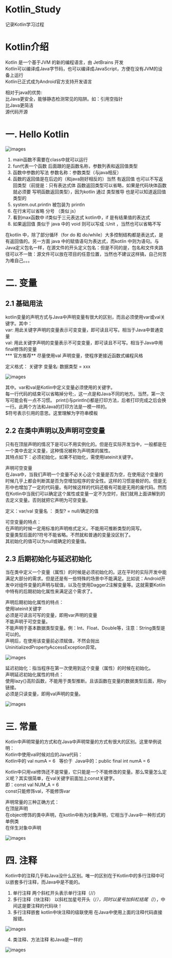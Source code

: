 # Kotlin_Study
记录Kotlin学习过程

# Kotlin介绍  
Kotlin 是一个基于JVM 的新的编程语言，由 JetBrains 开发  
Kotlin可以编译成Java字节码，也可以编译成JavaScript，方便在没有JVM的设备上运行  
Kotlin已正式成为Android官方支持开发语言  

相对于java的优势:  
比Java更安全，能够静态检测常见的陷阱。如：引用空指针  
比Java更简洁  
源代码开源  

# 一. Hello Kotlin  

![images](https://github.com/Raphrodite/Kotlin_Study/blob/main/images/kotlin1.png)  

1. main函数不需要在class中就可以运行  
2. fun代表一个函数 后面跟的是函数名称，参数列表和返回值类型  
3. 函数中参数的写法 参数名称：参数类型（与java相反）  
4. 函数的返回值是在后边的（和java刚好相反的）当然 有返回值 也可以不写返回类型（前提是：只有表达式体 函数返回类型可以省略，如果是代码块体函数就必须要 写明函数返回类型），因为kotlin 通过 类型推导 也是可以知道返回值类型的  
5. system.out.println 被包装为 println  
6. 在行末可以省略 分号 （类似 js）  
7. 看到max函数中 if类似于三元表达式 kotlin中，if 是有结果值的表达式  
8. 如果返回值 类似于 java 中的 void 则可以写成 :Unit ，当然也可以省略不写  

  在kotlin 中，除了部分循环（for do 和 do/while）大多控制结构都是表达式，是有返回值的。另一方面 java 中的赋值语句为表达式，而kotlin 中则为语句。与Java定义包名一样，在源文件的开头定义包名：但是不同的是，包名和文件夹路径可以不一致：源文件可以放在项目的任意位置，当然也不建议这样搞，自己何苦为难自己。。。  

# 二. 变量  

## 2.1 基础用法  

kotlin变量的声明方式与Java中声明变量有很大的区别，而且必须使用var或val关键字。其中：  
  var: 用此关键字声明的变量表示可变变量，即可读且可写。相当于Java中普通变量  
  val: 用此关键字声明的变量表示不可变变量，即可读且不可写。相当于Java中用final修饰的变量  
  *** 官方推荐** 尽量使用val 声明变量，使程序更接近函数式编程风格  
  
  定义格式： 关键字 变量名: 数据类型 = xxx  
  
  ![images](https://github.com/Raphrodite/Kotlin_Study/blob/main/images/kotlin4.png)  
  
  其中。var和val是Kotlin中定义变量必须使用的关键字。  
  每一行代码的结束可以省略掉分号;，这一点是和Java不同的地方。当然，第一次写可能会有一点不习惯。 
  print()与println()都是打印方法，后者打印完成之后会换一行。此两个方法和Java的打印方法是一模一样的。  
  $符号表示引用的意思。这里理解为字符串模板  
  
## 2.2 在类中声明以及声明可空变量  

  只有在顶层声明的情况下是可以不用实例化的。但是在实际开发当中，一般都是在一个类中去定义变量，这种情况被称为声明类的属性。  
  其特点如下：必须初始化，如果不初始化，需使用lateinit关键字。
  
  声明可空变量  
  在Java中，当我们声明一个变量不必关心这个变量是否为空，在使用这个变量的时候几乎上都会判断其是否为空增加程序的安全性。这样的习惯是极好的。但是无形中也增加了一定的代码量。有时候这样的代码还极有可能是无用的废代码。然而在Kotlin中当我们可以确定这个属性或变量一定不为空时，我们就用上面讲解到的去定义变量。否则就把它声明为可空变量。   
  
  定义：var/val 变量名 ： 类型? = null/确定的值  
  
  可空变量的特点：  
  在声明的时候一定用标准的声明格式定义。不能用可推断类型的简写。  
  变量类型后面的?符号不能省略。不然就和普通的变量没区别了。  
  其初始化的值可以为null或确定的变量值。 
  
## 2.3 后期初始化与延迟初始化  
  
  当在类中定义一个变量（属性）的时候是必须初始化的。这在平时的实际开发中能满足大部分的需求。但是还是有一些特殊的场景中不能满足。比如说：Android开发中对组件变量的声明与赋值，以及在使用Dagger2注解变量等。这就需要Kotlin中特有的后期初始化属性来满足这个需求了。  
  
  声明后期初始化属性的特点：  
  使用lateinit关键字  
  必须是可读且可写的变量，即用var声明的变量  
  不能声明于可空变量。  
  不能声明于基本数据类型变量。例：Int、Float、Double等，注意：String类型是可以的。  
  声明后，在使用该变量前必须赋值，不然会抛出UninitializedPropertyAccessException异常。  
  
  ![images](https://github.com/Raphrodite/Kotlin_Study/blob/main/images/kotlin5.png)  
  
  延迟初始化：指当程序在第一次使用到这个变量（属性）的时候在初始化。  
  声明延迟初始化属性的特点：  
  使用lazy{}高阶函数，不能用于类型推断。且该函数在变量的数据类型后面，用by链接。  
  必须是只读变量，即用val声明的变量。
  
  ![images](https://github.com/Raphrodite/Kotlin_Study/blob/main/images/kotlin6.png)  
  
# 三. 常量   

  Kotlin中声明常量的方式和在Java中声明常量的方式有很大的区别。这里举例说明：  
  Kotlin中使用val时候对应的Java代码：  
  Kotlin中的 val numA = 6   等价于  Java中的：public final int numA = 6  
  
  Kotlin中只用val修饰还不是常量，它只能是一个不能修改的变量。那么常量怎么定义呢？其实很简单，在val关键字前面加上const关键字。  
  即：const val NUM_A = 6  
  const只能修饰val，不能修饰var  
  
  声明常量的三种正确方式：  
  在顶层声明  
  在object修饰的类中声明，在kotlin中称为对象声明，它相当于Java中一种形式的单例类  
  在伴生对象中声明  
  
  ![images](https://github.com/Raphrodite/Kotlin_Study/blob/main/images/kotlin7.png)   
  
 # 四. 注释  
 
 Kotlin中的注释几乎和Java没什么区别。唯一的区别在于Kotlin中的多行注释中可以嵌套多行注释，而Java中是不能的。  
 
 1. 单行注释  两个斜杠开头表示单行注释（//）  
 2. 多行注释（块注释）  以斜杠加星号开头（/*），同时以星号加斜杠结尾（*/），中间这是要注释的代码块！  
 3. 多行注释嵌套  kotlin中块注释的级联使用   在Java中使用上面的注释代码直接报错。  
 
 ![images](https://github.com/Raphrodite/Kotlin_Study/blob/main/images/kotlin8.png)  
 
 4. 类注释、方法注释   和Java是一样的  

 ![images](https://github.com/Raphrodite/Kotlin_Study/blob/main/images/kotlin9.png)  
 
 
 
  
  
 
  
  
  
  
  
